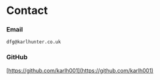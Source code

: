 # Contact

### Email

	dfg@karlhunter.co.uk
### GitHub

[https://github.com/karlh001](https://github.com/karlh001)
